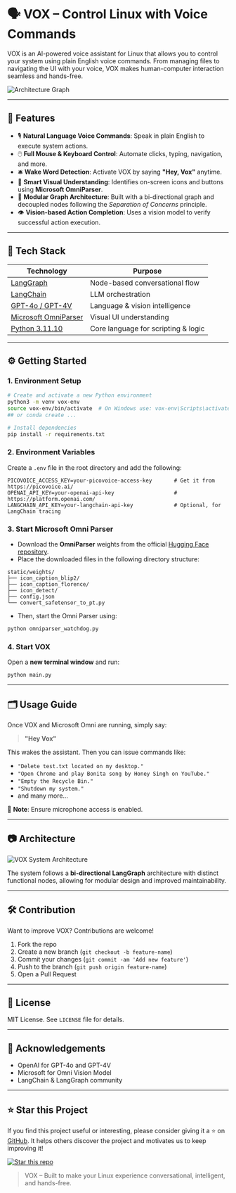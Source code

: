 # 🗣️ VOX – Control Linux with Voice Commands

VOX is an AI-powered voice assistant for Linux that allows you to control your system using plain English voice commands. From managing files to navigating the UI with your voice, VOX makes human-computer interaction seamless and hands-free.

![Architecture Graph](./static/architecture/graph.png)

---

## 🚀 Features

- 🎙️ **Natural Language Voice Commands**: Speak in plain English to execute system actions.
- 🖱️ **Full Mouse & Keyboard Control**: Automate clicks, typing, navigation, and more.
- 🛎️ **Wake Word Detection**: Activate VOX by saying **"Hey, Vox"** anytime.
- 🧠 **Smart Visual Understanding**: Identifies on-screen icons and buttons using **Microsoft OmniParser**.
- 🧩 **Modular Graph Architecture**: Built with a bi-directional graph and decoupled nodes following the *Separation of Concerns* principle.
- 👁️ **Vision-based Action Completion**: Uses a vision model to verify successful action execution.

---

## 🧱 Tech Stack

| Technology        | Purpose                                      |
|-------------------|----------------------------------------------|
| [LangGraph](https://github.com/langchain-ai/langgraph)  | Node-based conversational flow           |
| [LangChain](https://www.langchain.com/) | LLM orchestration                        |
| [GPT-4o / GPT-4V](https://openai.com/)  | Language & vision intelligence           |
| [Microsoft OmniParser](https://huggingface.co/microsoft/OmniParser) | Visual UI understanding |
| [Python 3.11.10](https://www.python.org/) | Core language for scripting & logic     |

---

## ⚙️ Getting Started

### 1. Environment Setup

```bash
# Create and activate a new Python environment
python3 -m venv vox-env
source vox-env/bin/activate  # On Windows use: vox-env\Scripts\activate
## or conda create ...

# Install dependencies
pip install -r requirements.txt
```

### 2. Environment Variables

Create a `.env` file in the root directory and add the following:

```env
PICOVOICE_ACCESS_KEY=your-picovoice-access-key       # Get it from https://picovoice.ai/
OPENAI_API_KEY=your-openai-api-key                   # https://platform.openai.com/
LANGCHAIN_API_KEY=your-langchain-api-key             # Optional, for LangChain tracing
```

### 3. Start Microsoft Omni Parser

- Download the **OmniParser** weights from the official [Hugging Face repository](https://huggingface.co/microsoft/OmniParser).
- Place the downloaded files in the following directory structure:

```
static/weights/
├── icon_caption_blip2/
├── icon_caption_florence/
├── icon_detect/
├── config.json
└── convert_safetensor_to_pt.py
```

- Then, start the Omni Parser using:

```bash
python omniparser_watchdog.py
```


### 4. Start VOX

Open a **new terminal window** and run:

```bash
python main.py
```

---

## 🗂️ Usage Guide

Once VOX and Microsoft Omni are running, simply say:

> **"Hey Vox"**

This wakes the assistant. Then you can issue commands like:

- `"Delete test.txt located on my desktop."`
- `"Open Chrome and play Bonita song by Honey Singh on YouTube."`
- `"Empty the Recycle Bin."`
- `"Shutdown my system."`
- and many more...

🛑 **Note**: Ensure microphone access is enabled.

---

## 📷 Architecture

![VOX System Architecture](./static/architecture/graph.png)

The system follows a **bi-directional LangGraph** architecture with distinct functional nodes, allowing for modular design and improved maintainability.

---

## 🛠️ Contribution

Want to improve VOX? Contributions are welcome!

1. Fork the repo
2. Create a new branch (`git checkout -b feature-name`)
3. Commit your changes (`git commit -am 'Add new feature'`)
4. Push to the branch (`git push origin feature-name`)
5. Open a Pull Request

---

## 📄 License

MIT License. See `LICENSE` file for details.

---

## 🙏 Acknowledgements

- OpenAI for GPT-4o and GPT-4V
- Microsoft for Omni Vision Model
- LangChain & LangGraph community

---
## ⭐ Star this Project

If you find this project useful or interesting, please consider giving it a ⭐ on [GitHub](https://github.com/your-username/vox-voice-linux). It helps others discover the project and motivates us to keep improving it!

[![Star this repo](https://img.shields.io/github/stars/your-username/vox-voice-linux?style=social)](https://github.com/ishanExtreme/vox-bot)

> VOX – Built to make your Linux experience conversational, intelligent, and hands-free.